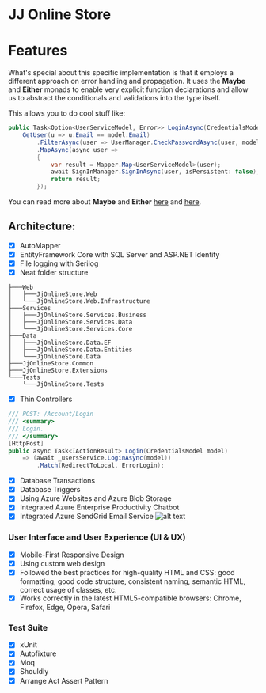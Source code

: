 # JJ Online Store

# Features

What's special about this specific implementation is that it employs a different approach on error handling and propagation. It uses the **Maybe** and **Either** monads to enable very explicit function declarations and allow us to abstract the conditionals and validations into the type itself.

This allows you to do cool stuff like:

```csharp
public Task<Option<UserServiceModel, Error>> LoginAsync(CredentialsModel model) =>
    GetUser(u => u.Email == model.Email)
        .FilterAsync(user => UserManager.CheckPasswordAsync(user, model.Password), "Invalid credentials.".ToError())
        .MapAsync(async user =>
        {
            var result = Mapper.Map<UserServiceModel>(user);
            await SignInManager.SignInAsync(user, isPersistent: false);
            return result;
        });
```

You can read more about **Maybe** and **Either** [here](https://devadventures.net/2018/04/17/forget-object-reference-not-set-to-an-instance-of-an-object-functional-adventures-in-c/) and [here](https://devadventures.net/2018/09/20/real-life-examples-of-functional-c-sharp-either/).

## Architecture:
- [x] AutoMapper
- [x] EntityFramework Core with SQL Server and ASP.NET Identity
- [x] File logging with Serilog
- [x] Neat folder structure

```
├───Web
│   ├───JjOnlineStore.Web
│   └───JjOnlineStore.Web.Infrastructure
├───Services
│   ├───JjOnlineStore.Services.Business
│   ├───JjOnlineStore.Services.Data
│   └───JjOnlineStore.Services.Core
├───Data
│   ├───JjOnlineStore.Data.EF
│   ├───JjOnlineStore.Data.Entities
│   └───JjOnlineStore.Data
├───JjOnlineStore.Common
├───JjOnlineStore.Extensions
└───Tests
    └───JjOnlineStore.Tests
```
- [x] Thin Controllers

```csharp
/// POST: /Account/Login
/// <summary>
/// Login.
/// </summary>
[HttpPost]
public async Task<IActionResult> Login(CredentialsModel model)
    => (await _usersService.LoginAsync(model))
        .Match(RedirectToLocal, ErrorLogin);
```

- [x] Database Transactions
- [x] Database Triggers
- [x] Using Azure Websites and Azure Blob Storage
- [x] Integrated Azure Enterprise Productivity Chatbot
- [x] Integrated Azure SendGrid Email Service
![alt text](https://raw.githubusercontent.com/profjordanov/JJ-Online-Store/master/Resources/azure-poratal.PNG)

### User Interface and User Experience (UI & UX)
- [x] Mobile-First Responsive Design
- [x] Using custom web design 
- [x] Followed the best practices for high-quality HTML and CSS: good formatting, good code structure, consistent naming, semantic HTML, correct usage of classes, etc.
- [x] Works correctly in the latest HTML5-compatible browsers: Chrome, Firefox, Edge, Opera, Safari 

### Test Suite
- [x] xUnit
- [x] Autofixture
- [x] Moq
- [x] Shouldly
- [x] Arrange Act Assert Pattern
